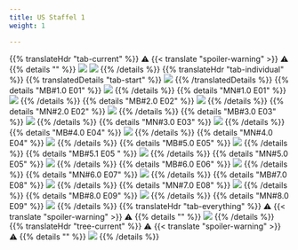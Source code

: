 ```yaml
---
title: US Staffel 1
weight: 1

---
```

{{% translateHdr "tab-current" %}}
:warning: {{< translate "spoiler-warning" >}} :warning:
{{% details "" %}}
![](/sim-ayto/us01/us01_tab.png)
![](/sim-ayto/us01/us01_sum.png)
{{% /details %}}
{{% translateHdr "tab-individual" %}}
{{% translatedDetails "tab-start" %}}
![](/sim-ayto/us01/us01_0.png)
{{% /translatedDetails %}}
{{% details "MB#1.0 E01" %}}
![](/sim-ayto/us01/us01_1.png)
{{% /details %}}
{{% details "MN#1.0 E01" %}}
![](/sim-ayto/us01/us01_2.png)
{{% /details %}}
{{% details "MB#2.0 E02" %}}
![](/sim-ayto/us01/us01_3.png)
{{% /details %}}
{{% details "MN#2.0 E02" %}}
![](/sim-ayto/us01/us01_4.png)
{{% /details %}}
{{% details "MB#3.0 E03" %}}
![](/sim-ayto/us01/us01_5.png)
{{% /details %}}
{{% details "MN#3.0 E03" %}}
![](/sim-ayto/us01/us01_6.png)
{{% /details %}}
{{% details "MB#4.0 E04" %}}
![](/sim-ayto/us01/us01_7.png)
{{% /details %}}
{{% details "MN#4.0 E04" %}}
![](/sim-ayto/us01/us01_8.png)
{{% /details %}}
{{% details "MB#5.0 E05" %}}
![](/sim-ayto/us01/us01_9.png)
{{% /details %}}
{{% details "MB#5.1 E05 " %}}
![](/sim-ayto/us01/us01_10.png)
{{% /details %}}
{{% details "MN#5.0 E05" %}}
![](/sim-ayto/us01/us01_11.png)
{{% /details %}}
{{% details "MB#6.0 E06" %}}
![](/sim-ayto/us01/us01_12.png)
{{% /details %}}
{{% details "MN#6.0 E07" %}}
![](/sim-ayto/us01/us01_13.png)
{{% /details %}}
{{% details "MB#7.0 E08" %}}
![](/sim-ayto/us01/us01_14.png)
{{% /details %}}
{{% details "MN#7.0 E08" %}}
![](/sim-ayto/us01/us01_15.png)
{{% /details %}}
{{% details "MB#8.0 E09" %}}
![](/sim-ayto/us01/us01_16.png)
{{% /details %}}
{{% details "MN#8.0 E09" %}}
![](/sim-ayto/us01/us01_17.png)
{{% /details %}}
{{% translateHdr "tab-everything" %}}
:warning: {{< translate "spoiler-warning" >}} :warning:
{{% details "" %}}
![](/sim-ayto/us01/us01.col.png)
{{% /details %}}
{{% translateHdr "tree-current" %}}
:warning: {{< translate "spoiler-warning" >}} :warning:
{{% details "" %}}
![](/sim-ayto/us01/us01.png)
{{% /details %}}
